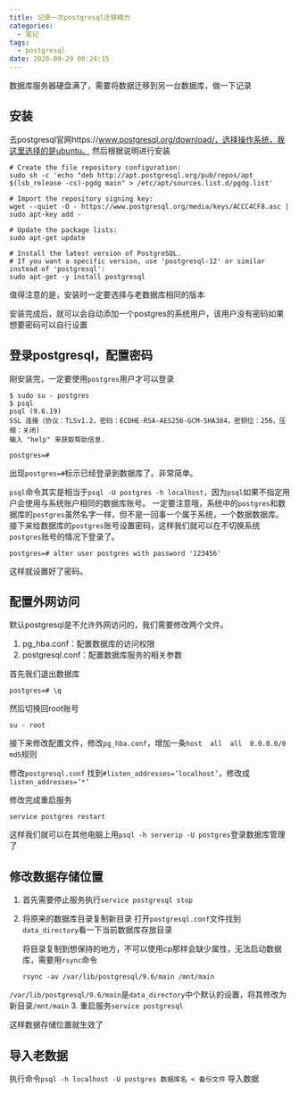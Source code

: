 ```yaml
---
title: 记录一次postgresql迁移精力
categories:
  - 笔记
tags:
  - postgresql
date: 2020-09-29 00:24:15
---
```

数据库服务器硬盘满了，需要将数据迁移到另一台数据库，做一下记录

## 安装
去postgresql官网https://www.postgresql.org/download/，选择操作系统，我这里选择的是ubuntu。
然后根据说明进行安装
```
# Create the file repository configuration:
sudo sh -c 'echo "deb http://apt.postgresql.org/pub/repos/apt $(lsb_release -cs)-pgdg main" > /etc/apt/sources.list.d/pgdg.list'

# Import the repository signing key:
wget --quiet -O - https://www.postgresql.org/media/keys/ACCC4CF8.asc | sudo apt-key add -

# Update the package lists:
sudo apt-get update

# Install the latest version of PostgreSQL.
# If you want a specific version, use 'postgresql-12' or similar instead of 'postgresql':
sudo apt-get -y install postgresql
```
值得注意的是，安装时一定要选择与老数据库相同的版本

安装完成后，就可以会自动添加一个postgres的系统用户，该用户没有密码如果想要密码可以自行设置

## 登录postgresql，配置密码
刚安装完，一定要使用`postgres`用户才可以登录
```
$ sudo su - postgres
$ psql
psql (9.6.19)
SSL 连接（协议：TLSv1.2，密码：ECDHE-RSA-AES256-GCM-SHA384，密钥位：256，压缩：关闭)
输入 "help" 来获取帮助信息.

postgres=# 
```
出现`postgres=#`标示已经登录到数据库了。非常简单。

`psql`命令其实是相当于`psql -U postgres -h localhost`，因为`psql`如果不指定用户会使用与系统账户相同的数据库账号。
一定要注意哦，系统中的`postgres`和数据库的`postgres`虽然名字一样，但不是一回事一个属于系统，一个数据数据库。
接下来给数据库的`postgres`账号设置密码，这样我们就可以在不切换系统`postgres`账号的情况下登录了。
```
postgres=# alter user postgres with password '123456'
```
这样就设置好了密码。

## 配置外网访问
默认postgresql是不允许外网访问的，我们需要修改两个文件。
1. pg_hba.conf：配置数据库的访问权限
2. postgresql.conf：配置数据库服务的相关参数

首先我们退出数据库
```
postgres=# \q
```
然后切换回root账号
```
su - root
```
接下来修改配置文件，修改`pg_hba.conf`，增加一条`host  all  all  0.0.0.0/0   md5`规则

修改`postgresql.conf` 找到`#listen_addresses=’localhost’`，修改成`listen_addresses=’*’`

修改完成重启服务

```
service postgres restart
```

这样我们就可以在其他电脑上用`psql -h serverip -U postgres`登录数据库管理了

## 修改数据存储位置

1. 首先需要停止服务执行`service postgresql stop`
2. 将原来的数据库目录复制新目录
   打开`postgresql.conf`文件找到`data_directory`看一下当前数据库存放目录

   将目录复制到想保持的地方，不可以使用cp那样会缺少属性，无法启动数据库，需要用`rsync`命令
   ```
   rsync -av /var/lib/postgresql/9.6/main /mnt/main
   ```
  `/var/lib/postgresql/9.6/main`是`data_directory`中个默认的设置，将其修改为新目录`/mnt/main`
3. 重启服务`service postgresql`

这样数据存储位置就生效了

## 导入老数据

执行命令`psql -h localhost -U postgres 数据库名 < 备份文件` 导入数据

